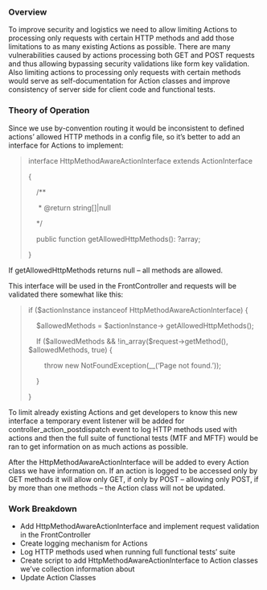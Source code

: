 ### Overview

To improve security and logistics we need to allow limiting Actions to processing only requests with certain HTTP methods and add those limitations to as many existing Actions as possible.
There are many vulnerabilities caused by actions processing both GET and POST requests and thus allowing bypassing security validations like form key validation. Also limiting actions to processing only requests with certain methods would serve as self-documentation for Action classes and improve consistency of server side for client code and functional tests.

### Theory of Operation

Since we use by-convention routing it would be inconsistent to defined actions’ allowed HTTP methods in a config file, so it’s better to add an interface for Actions to implement:

>interface HttpMethodAwareActionInterface extends ActionInterface
>
>{
>
>&nbsp;&nbsp;&nbsp;&nbsp;/**
>
>&nbsp;&nbsp;&nbsp;&nbsp; * @return string[]|null
>
>&nbsp;&nbsp;&nbsp;&nbsp;*/
>
>&nbsp;&nbsp;&nbsp;&nbsp;public function getAllowedHttpMethods(): ?array;
>
>}

If getAllowedHttpMethods returns null – all methods are allowed.

This interface will be used in the FrontController and requests will be validated there somewhat like this:

>if ($actionInstance instanceof HttpMethodAwareActionInterface) {
>
>&nbsp;&nbsp;&nbsp;&nbsp;$allowedMethods = $actionInstance-> getAllowedHttpMethods();
>
>&nbsp;&nbsp;&nbsp;&nbsp;If ($allowedMethods && !in_array($request->getMethod(), $allowedMethods, true) {
>
>&nbsp;&nbsp;&nbsp;&nbsp;&nbsp;&nbsp;&nbsp;&nbsp;throw new NotFoundException(__(‘Page not found.’));
>
>&nbsp;&nbsp;&nbsp;&nbsp;}
>
>}

 
To limit already existing Actions and get developers to know this new interface a temporary event listener will be added for controller_action_postdispatch event to log HTTP methods used with actions and then the full suite of functional tests (MTF and MFTF) would be ran to get information on as much actions as possible.

After the HttpMethodAwareActionInterface will be added to every Action class we have information on. If an action is logged to be accessed only by GET methods it will allow only GET, if only by POST – allowing only POST, if by more than one methods – the Action class will not be updated.

### Work Breakdown
 * Add HttpMethodAwareActionInterface and implement request validation in the FrontController
 * Create logging mechanism for Actions
 * Log HTTP methods used when running full functional tests’ suite
 * Create script to add HttpMethodAwareActionInterface to Action classes we’ve collection information about
 * Update Action Classes
